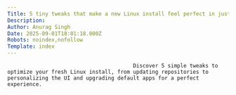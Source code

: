 ```yaml
---
Title: 5 tiny tweaks that make a new Linux install feel perfect in just a few minutes
Description: 
Author: Anurag Singh
Date: 2025-09-01T18:01:18.000Z
Robots: noindex,nofollow
Template: index
---
```


                                            Discover 5 simple tweaks to optimize your fresh Linux install, from updating repositories to personalizing the UI and upgrading default apps for a perfect experience.
                                        
